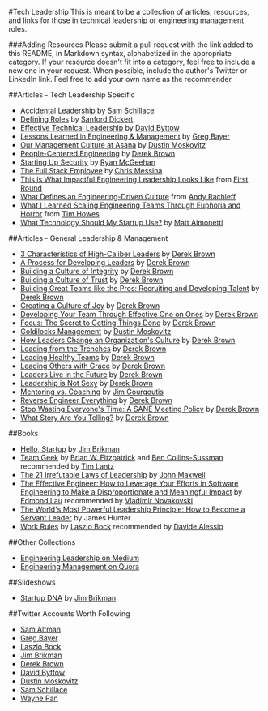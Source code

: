 #Tech Leadership
This is meant to be a collection of articles, resources, and links for those in technical leadership or engineering management roles.

###Adding Resources
Please submit a pull request with the link added to this README, in Markdown syntax, alphabetized in the appropriate category. If your resource doesn't fit into a category, feel free to include a new one in your request. When possible, include the author's Twitter or LinkedIn link. Feel free to add your own name as the recommender.

##Articles - Tech Leadership Specific
- [Accidental Leadership](https://medium.com/on-management/accidental-leadership-1083f5d390cc) by [Sam Schillace](https://twitter.com/sschillace)
- [Defining Roles](https://medium.com/engineering-leadership/defining-roles-cto-and-or-vp-engineering-f1c7563643a3) by [Sanford Dickert](https://twitter.com/sanford)
- [Effective Technical Leadership](https://medium.com/@davidbyttow/effective-technical-leadership-b193a544e771) by [David Byttow](https://twitter.com/davidbyttow/)
- [Lessons Learned in Engineering & Management](https://medium.com/@gregbayer/lessons-learned-in-engineering-management-1e9c84c0245e) by [Greg Bayer](https://twitter.com/gregbayer)
- [Our Management Culture at Asana](https://blog.asana.com/2013/09/management-at-asana/) by [Dustin Moskovitz](http://twitter.com/moskov)
- [People-Centered Engineering](https://www.linkedin.com/pulse/people-centered-engineering-derek-brown) by [Derek Brown](https://twitter.com/derekbrown)
- [Starting Up Security](https://medium.com/@magoo/starting-up-security-87839ab21bae) by [Ryan McGeehan](https://twitter.com/magoo)
- [The Full Stack Employee](https://medium.com/@chrismessina/the-full-stack-employee-ed0db089f0a1) by [Chris Messina](https://twitter.com/chrismessina)
- [This is What Impactful Engineering Leadership Looks Like](http://firstround.com/review/this-is-what-impactful-engineering-leadership-looks-like/) from [First Round](http://firstround.com/)
- [What Defines an Engineering-Driven Culture](https://www.linkedin.com/pulse/20131204212558-56725-what-defines-an-engineering-driven-culture) from [Andy Rachleff](https://twitter.com/arachleff)
- [What I Learned Scaling Engineering Teams Through Euphoria and Horror](http://firstround.com/review/what-i-learned-scaling-engineering-teams-through-euphoria-and-horror/) from [Tim Howes](https://www.linkedin.com/pub/tim-howes/0/9a/20b)
- [What Technology Should My Startup Use?](http://matt.aimonetti.net/posts/2013/08/27/what-technology-should-my-startup-use/) by [Matt Aimonetti](https://twitter.com/mattetti)

##Articles - General Leadership & Management
- [3 Characteristics of High-Caliber Leaders](https://www.linkedin.com/pulse/20140408205446-9454814-3-characteristics-of-high-caliber-leaders) by [Derek Brown](https://twitter.com/derekbrown)
- [A Process for Developing Leaders](https://www.linkedin.com/pulse/20140508001449-9454814-a-process-for-developing-leaders) by [Derek Brown](https://twitter.com/derekbrown)
- [Building a Culture of Integrity](https://www.linkedin.com/pulse/20140501050656-9454814-building-a-culture-of-integrity) by [Derek Brown](https://twitter.com/derekbrown)
- [Building a Culture of Trust](https://www.linkedin.com/pulse/20140427213220-9454814-building-a-culture-of-trust) by [Derek Brown](https://twitter.com/derekbrown)
- [Building Great Teams like the Pros: Recruiting and Developing Talent](https://www.linkedin.com/pulse/building-great-teams-like-pros-recruiting-developing-talent-brown) by [Derek Brown](https://twitter.com/derekbrown)
- [Creating a Culture of Joy](https://www.linkedin.com/pulse/20140424034837-9454814-creating-a-culture-of-joy) by [Derek Brown](https://twitter.com/derekbrown)
- [Developing Your Team Through Effective One on Ones](https://www.linkedin.com/pulse/20141014225751-9454814-effective-one-on-ones) by [Derek Brown](https://twitter.com/derekbrown)
- [Focus: The Secret to Getting Things Done](https://www.linkedin.com/pulse/20140612175658-9454814-f-o-c-u-s-the-secret-to-getting-things-done) by [Derek Brown](https://twitter.com/derekbrown)
- [Goldilocks Management](https://medium.com/bridge-collection/goldilocks-management-c01c6846e06e) by [Dustin Moskovitz](https://twitter.com/moskov)
- [How Leaders Change an Organization's Culture](https://www.linkedin.com/pulse/20140610181306-9454814-culture-flows-downstream-how-leaders-change-an-organization-s-culture) by [Derek Brown](https://twitter.com/derekbrown)
- [Leading from the Trenches](https://www.linkedin.com/pulse/leading-from-trenches-derek-brown) by [Derek Brown](https://twitter.com/derekbrown)
- [Leading Healthy Teams](https://www.linkedin.com/pulse/20141105152742-9454814-leading-healthy-teams) by [Derek Brown](https://twitter.com/derekbrown)
- [Leading Others with Grace](https://www.linkedin.com/pulse/20140504231741-9454814-grace-in-the-workplace) by [Derek Brown](https://twitter.com/derekbrown)
- [Leaders Live in the Future](https://www.linkedin.com/pulse/20141029222045-9454814-leaders-live-in-the-future) by [Derek Brown](https://twitter.com/derekbrown)
- [Leadership is Not Sexy](https://www.linkedin.com/pulse/20140602184925-9454814-leadership-is-not-sexy) by [Derek Brown](https://twitter.com/derekbrown)
- [Mentoring vs. Coaching](https://www.linkedin.com/pulse/20140717215307-2831004-mentoring-vs-coaching) by [Jim Gourgoutis](https://www.linkedin.com/in/yojimg)
- [Reverse Engineer Everything](https://www.linkedin.com/pulse/20140512000914-9454814-reverse-engineer-everything) by [Derek Brown](https://twitter.com/derekbrown)
- [Stop Wasting Everyone's Time: A SANE Meeting Policy](https://www.linkedin.com/pulse/stop-wasting-everyones-time-sane-meeting-policy-derek-brown) by [Derek Brown](https://twitter.com/derekbrown)
- [What Story Are You Telling?](https://www.linkedin.com/pulse/what-story-you-telling-leader-derek-brown) by [Derek Brown](https://twitter.com/derekbrown)

##Books
- [Hello, Startup](http://www.hello-startup.net/) by [Jim Brikman](https://twitter.com/brikis98/)
- [Team Geek](http://www.amazon.com/Team-Geek-Software-Developers-Working/dp/1449302440) by [Brian W. Fitzpatrick](https://twitter.com/therealfitz) and [Ben Collins-Sussman](https://twitter.com/sussman) recommended by [Tim Lantz](https://www.linkedin.com/in/tslantz)
- [The 21 Irrefutable Laws of Leadership](http://www.amazon.com/gp/product/1480554030/ref=as_li_tl?ie=UTF8&camp=1789&creative=390957&creativeASIN=1480554030&linkCode=as2&tag=derekbrown-20&linkId=XKGYTNJTVCE3N7UV) by [John Maxwell](https://twitter.com/johncmaxwell)
- [The Effective Engineer: How to Leverage Your Efforts in Software Engineering to Make a Disproportionate and Meaningful Impact](http://www.amazon.com/The-Effective-Engineer-Engineering-Disproportionate/dp/0996128107) by [Edmond Lau](https://twitter.com/edmondlau) recommended by [Vladimir Novakovski](https://twitter.com/vnovakovski)
- [The World's Most Powerful Leadership Principle: How to Become a Servant Leader](http://www.amazon.com/gp/product/140005334X/ref=as_li_tl?ie=UTF8&camp=1789&creative=390957&creativeASIN=140005334X&linkCode=as2&tag=derekbrown-20&linkId=5GE34WEYF5UMQYSR) by James Hunter
- [Work Rules]() by [Laszlo Bock](https://twitter.com/laszlobock2718) recommended by [Davide Alessio](https://www.linkedin.com/in/dalessio)

##Other Collections
- [Engineering Leadership on Medium](https://medium.com/engineering-leadership)
- [Engineering Management on Quora](https://www.quora.com/Engineering-Management)

##Slideshows
- [Startup DNA](http://www.slideshare.net/brikis98/startup-dna) by [Jim Brikman](https://twitter.com/brikis98/)

##Twitter Accounts Worth Following
- [Sam Altman](https://twitter.com/sama)
- [Greg Bayer](https://twitter.com/gregbayer)
- [Laszlo Bock](https://twitter.com/laszlobock2718)
- [Jim Brikman](https://twitter.com/brikis98)
- [Derek Brown](https://twitter.com/derekbrown)
- [David Byttow](https://twitter.com/davidbyttow)
- [Dustin Moskovitz](https://twitter.com/moskov)
- [Sam Schillace](https://twitter.com/sschillace)
- [Wayne Pan](https://twitter.com/waynep)
